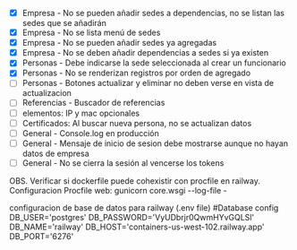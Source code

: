 * [X] Empresa - No se pueden añadir sedes a dependencias, no se listan las sedes que se añadirán
* [X] Empresa - No se lista menú de sedes
* [X] Empresa - No se pueden añadir sedes ya agregadas
* [X] Empresa - No se deben añadir dependencias a sedes si ya existen
* [X] Personas - Debe indicarse la sede seleccionada al crear un funcionario
* [X] Personas - No se renderizan registros por orden de agregado
* [ ] Personas - Botones actualizar y eliminar no deben verse en vista de actualizacion
* [ ] Referencias - Buscador de referencias
* [ ] elementos: IP y mac opcionales
* [ ] Certificados: Al buscar nueva persona, no se actualizan datos
* [ ] General - Console.log en producción
* [ ] General - Mensaje de inicio de sesion debe mostrarse aunque no hayan datos de empresa
* [ ] General - No se cierra la sesión al vencerse los tokens

OBS. Verificar si dockerfile puede cohexistir con procfile en railway.
Configuracion Procfile
web: gunicorn core.wsgi --log-file -

configuracion de base de datos para railway (.env file)
#Database config
DB_USER='postgres'
DB_PASSWORD='VyUDbrjr0QwmHYvGQLSl'
DB_NAME='railway'
DB_HOST='containers-us-west-102.railway.app'
DB_PORT='6276'
